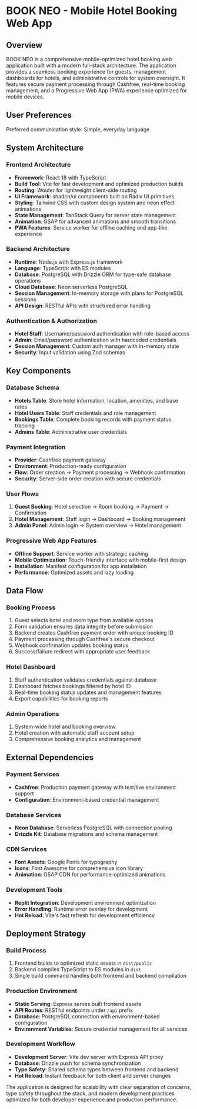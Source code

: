 # BOOK NEO - Mobile Hotel Booking Web App

## Overview

BOOK NEO is a comprehensive mobile-optimized hotel booking web application built with a modern full-stack architecture. The application provides a seamless booking experience for guests, management dashboards for hotels, and administrative controls for system oversight. It features secure payment processing through Cashfree, real-time booking management, and a Progressive Web App (PWA) experience optimized for mobile devices.

## User Preferences

Preferred communication style: Simple, everyday language.

## System Architecture

### Frontend Architecture
- **Framework**: React 18 with TypeScript
- **Build Tool**: Vite for fast development and optimized production builds
- **Routing**: Wouter for lightweight client-side routing
- **UI Framework**: shadcn/ui components built on Radix UI primitives
- **Styling**: Tailwind CSS with custom design system and neon effect animations
- **State Management**: TanStack Query for server state management
- **Animation**: GSAP for advanced animations and smooth transitions
- **PWA Features**: Service worker for offline caching and app-like experience

### Backend Architecture
- **Runtime**: Node.js with Express.js framework
- **Language**: TypeScript with ES modules
- **Database**: PostgreSQL with Drizzle ORM for type-safe database operations
- **Cloud Database**: Neon serverless PostgreSQL
- **Session Management**: In-memory storage with plans for PostgreSQL sessions
- **API Design**: RESTful APIs with structured error handling

### Authentication & Authorization
- **Hotel Staff**: Username/password authentication with role-based access
- **Admin**: Email/password authentication with hardcoded credentials
- **Session Management**: Custom auth manager with in-memory state
- **Security**: Input validation using Zod schemas

## Key Components

### Database Schema
- **Hotels Table**: Store hotel information, location, amenities, and base rates
- **Hotel Users Table**: Staff credentials and role management
- **Bookings Table**: Complete booking records with payment status tracking
- **Admins Table**: Administrative user credentials

### Payment Integration
- **Provider**: Cashfree payment gateway
- **Environment**: Production-ready configuration
- **Flow**: Order creation → Payment processing → Webhook confirmation
- **Security**: Server-side order creation with secure credentials

### User Flows
1. **Guest Booking**: Hotel selection → Room booking → Payment → Confirmation
2. **Hotel Management**: Staff login → Dashboard → Booking management
3. **Admin Panel**: Admin login → System overview → Hotel management

### Progressive Web App Features
- **Offline Support**: Service worker with strategic caching
- **Mobile Optimization**: Touch-friendly interface with mobile-first design
- **Installation**: Manifest configuration for app installation
- **Performance**: Optimized assets and lazy loading

## Data Flow

### Booking Process
1. Guest selects hotel and room type from available options
2. Form validation ensures data integrity before submission
3. Backend creates Cashfree payment order with unique booking ID
4. Payment processing through Cashfree's secure checkout
5. Webhook confirmation updates booking status
6. Success/failure redirect with appropriate user feedback

### Hotel Dashboard
1. Staff authentication validates credentials against database
2. Dashboard fetches bookings filtered by hotel ID
3. Real-time booking status updates and management features
4. Export capabilities for booking reports

### Admin Operations
1. System-wide hotel and booking overview
2. Hotel creation with automatic staff account setup
3. Comprehensive booking analytics and management

## External Dependencies

### Payment Services
- **Cashfree**: Production payment gateway with test/live environment support
- **Configuration**: Environment-based credential management

### Database Services
- **Neon Database**: Serverless PostgreSQL with connection pooling
- **Drizzle Kit**: Database migrations and schema management

### CDN Services
- **Font Assets**: Google Fonts for typography
- **Icons**: Font Awesome for comprehensive icon library
- **Animation**: GSAP CDN for performance-optimized animations

### Development Tools
- **Replit Integration**: Development environment optimization
- **Error Handling**: Runtime error overlay for development
- **Hot Reload**: Vite's fast refresh for development efficiency

## Deployment Strategy

### Build Process
1. Frontend builds to optimized static assets in `dist/public`
2. Backend compiles TypeScript to ES modules in `dist`
3. Single build command handles both frontend and backend compilation

### Production Environment
- **Static Serving**: Express serves built frontend assets
- **API Routes**: RESTful endpoints under `/api` prefix
- **Database**: PostgreSQL connection with environment-based configuration
- **Environment Variables**: Secure credential management for all services

### Development Workflow
- **Development Server**: Vite dev server with Express API proxy
- **Database**: Drizzle push for schema synchronization
- **Type Safety**: Shared schema types between frontend and backend
- **Hot Reload**: Instant feedback for both client and server changes

The application is designed for scalability with clear separation of concerns, type safety throughout the stack, and modern development practices optimized for both developer experience and production performance.